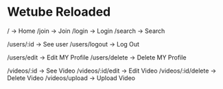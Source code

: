 # Wetube Reloaded

/ -> Home
/join -> Join
/login -> Login
/search -> Search

/users/:id -> See user
/users/logout -> Log Out
<!-- 로그인 유저만 가능 -->
/users/edit -> Edit MY Profile
/users/delete -> Delete MY Profile

/videos/:id -> See Video
/videos/:id/edit -> Edit Video
/videos/:id/delete -> Delete Video
/videos/upload -> Upload Video